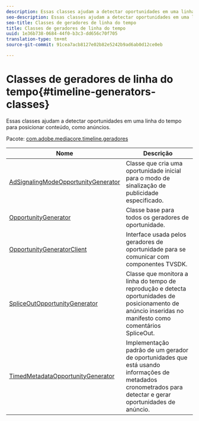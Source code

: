 ```yaml
---
description: Essas classes ajudam a detectar oportunidades em uma linha do tempo para posicionar conteúdo, como anúncios.
seo-description: Essas classes ajudam a detectar oportunidades em uma linha do tempo para posicionar conteúdo, como anúncios.
seo-title: Classes de geradores de linha do tempo
title: Classes de geradores de linha do tempo
uuid: 1e36b738-0684-44f0-b3c3-dd656c70f705
translation-type: tm+mt
source-git-commit: 91cea7acb8127e02b82e5242b9ad6ab0d12ce0eb

---
```



# Classes de geradores de linha do tempo{#timeline-generators-classes}

Essas classes ajudam a detectar oportunidades em uma linha do tempo para posicionar conteúdo, como anúncios.

Pacote: [com.adobe.mediacore.timeline.geradores](https://help.adobe.com/en_US/primetime/api/psdk/asdoc-dhls_1.4/com/adobe/mediacore/timeline/generators/package-detail.html)

| Nome | Descrição |
|---|---|
| [AdSignalingModeOpportunityGenerator](https://help.adobe.com/en_US/primetime/api/psdk/asdoc-dhls_1.4/com/adobe/mediacore/timeline/generators/AdSignalingModeOpportunityGenerator.html) | Classe que cria uma oportunidade inicial para o modo de sinalização de publicidade especificado. |
| [OpportunityGenerator](https://help.adobe.com/en_US/primetime/api/psdk/asdoc-dhls_1.4/com/adobe/mediacore/timeline/generators/OpportunityGenerator.html) | Classe base para todos os geradores de oportunidade. |
| [OpportunityGeneratorClient](https://help.adobe.com/en_US/primetime/api/psdk/asdoc-dhls_1.4/com/adobe/mediacore/timeline/generators/OpportunityGeneratorClient.html) | Interface usada pelos geradores de oportunidade para se comunicar com componentes TVSDK. |
| [SpliceOutOpportunityGenerator](https://help.adobe.com/en_US/primetime/api/psdk/asdoc-dhls_1.4/com/adobe/mediacore/timeline/generators/SpliceOutOpportunityGenerator.html) | Classe que monitora a linha do tempo de reprodução e detecta oportunidades de posicionamento de anúncio inseridas no manifesto como comentários SpliceOut. |
| [TimedMetadataOpportunityGenerator](https://help.adobe.com/en_US/primetime/api/psdk/asdoc-dhls_1.4/com/adobe/mediacore/timeline/generators/TimedMetadataOpportunityGenerator.html) | Implementação padrão de um gerador de oportunidades que está usando informações de metadados cronometrados para detectar e gerar oportunidades de anúncio. |